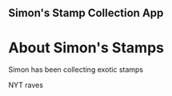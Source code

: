 Simon's Stamp Collection App
---

# About Simon's Stamps

Simon has been collecting exotic stamps

NYT raves 